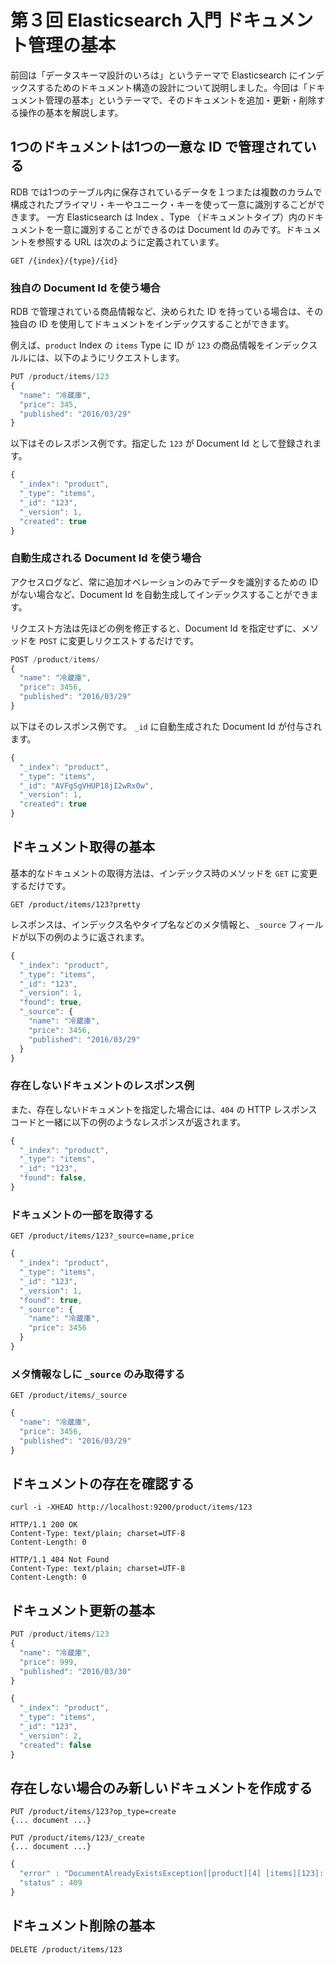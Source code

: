 # 第３回 Elasticsearch 入門 ドキュメント管理の基本
前回は「データスキーマ設計のいろは」というテーマで Elasticsearch にインデックスするためのドキュメント構造の設計について説明しました。今回は「ドキュメント管理の基本」というテーマで、そのドキュメントを追加・更新・削除する操作の基本を解説します。

## 1つのドキュメントは1つの一意な ID で管理されている
RDB では1つのテーブル内に保存されているデータを１つまたは複数のカラムで構成されたプライマリ・キーやユニーク・キーを使って一意に識別するこどができます。
一方 Elasticsearch は Index 、Type （ドキュメントタイプ）内のドキュメントを一意に識別することができるのは Document Id のみです。ドキュメントを参照する URL は次のように定義されています。

```
GET /{index}/{type}/{id}
```

### 独自の Document Id を使う場合
RDB で管理されている商品情報など、決められた ID を持っている場合は、その独自の ID を使用してドキュメントをインデックスすることができます。

例えば、`product` Index の `items` Type に ID が `123` の商品情報をインデックスルルには、以下のようにリクエストします。

```js
PUT /product/items/123
{
  "name": "冷蔵庫",
  "price": 345,
  "published": "2016/03/29"
}
```

以下はそのレスポンス例です。指定した `123` が Document Id として登録されます。

```js
{
  "_index": "product",
  "_type": "items",
  "_id": "123",
  "_version": 1,
  "created": true
}
```

### 自動生成される Document Id を使う場合
アクセスログなど、常に追加オペレーションのみでデータを識別するための ID がない場合など、Document Id を自動生成してインデックスすることができます。

リクエスト方法は先ほどの例を修正すると、Document Id を指定せずに、メソッドを `POST` に変更しリクエストするだけです。

```js
POST /product/items/
{
  "name": "冷蔵庫",
  "price": 3456,
  "published": "2016/03/29"
}
```

以下はそのレスポンス例です。 `_id` に自動生成された Document Id が付与されます。

```js
{
  "_index": "product",
  "_type": "items",
  "_id": "AVFgSgVHUP18jI2wRx0w",
  "_version": 1,
  "created": true
}
```

## ドキュメント取得の基本
基本的なドキュメントの取得方法は、インデックス時のメソッドを `GET` に変更するだけです。

```
GET /product/items/123?pretty
```

レスポンスは、インデックス名やタイプ名などのメタ情報と、`_source` フィールドが以下の例のように返されます。

```js
{
  "_index": "product",
  "_type": "items",
  "_id": "123",
  "_version": 1,
  "found": true,
  "_source": {
    "name": "冷蔵庫",
    "price": 3456,
    "published": "2016/03/29"    
  }
}
```

### 存在しないドキュメントのレスポンス例
また、存在しないドキュメントを指定した場合には、`404` の HTTP レスポンスコードと一緒に以下の例のようなレスポンスが返されます。

```js
{
  "_index": "product",
  "_type": "items",
  "_id": "123",
  "found": false,  
}
```

### ドキュメントの一部を取得する

```
GET /product/items/123?_source=name,price
```

```js
{
  "_index": "product",
  "_type": "items",
  "_id": "123",
  "_version": 1,
  "found": true,
  "_source": {
    "name": "冷蔵庫",
    "price": 3456
  }
}
```

### メタ情報なしに `_source` のみ取得する

```
GET /product/items/_source
```


```js
{
  "name": "冷蔵庫",
  "price": 3456,
  "published": "2016/03/29"
}
```

## ドキュメントの存在を確認する

```
curl -i -XHEAD http://localhost:9200/product/items/123
```

```
HTTP/1.1 200 OK
Content-Type: text/plain; charset=UTF-8
Content-Length: 0
```


```
HTTP/1.1 404 Not Found
Content-Type: text/plain; charset=UTF-8
Content-Length: 0
```

## ドキュメント更新の基本

```js
PUT /product/items/123
{
  "name": "冷蔵庫",
  "price": 999,
  "published": "2016/03/30"
}
```


```js
{
  "_index": "product",
  "_type": "items",
  "_id": "123",
  "_version": 2,
  "created": false
}
```

## 存在しない場合のみ新しいドキュメントを作成する

```
PUT /product/items/123?op_type=create
{... document ...}
```

```
PUT /product/items/123/_create
{... document ...}
```


```js
{
  "error" : "DocumentAlreadyExistsException[[product][4] [items][123]: document already exists]",
  "status" : 409
}
```

## ドキュメント削除の基本

```
DELETE /product/items/123
```

